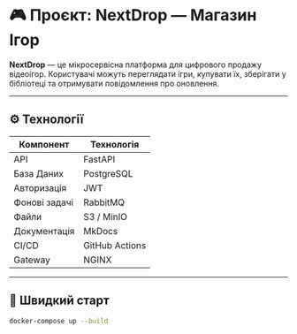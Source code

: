 # 🎮 Проєкт: NextDrop — Магазин Ігор

**NextDrop** — це мікросервісна платформа для цифрового продажу відеоігор. Користувачі можуть переглядати ігри, купувати їх, зберігати у бібліотеці та отримувати повідомлення про оновлення.

---

## ⚙️ Технології

| Компонент        | Технологія       |
|------------------|------------------|
| API              | FastAPI          |
| База Даних       | PostgreSQL       |
| Авторизація      | JWT              |
| Фонові задачі    | RabbitMQ         |
| Файли            | S3 / MinIO       |
| Документація     | MkDocs           |
| CI/CD            | GitHub Actions   |
| Gateway          | NGINX            |

---

## 🚀 Швидкий старт

```bash
docker-compose up --build
```
